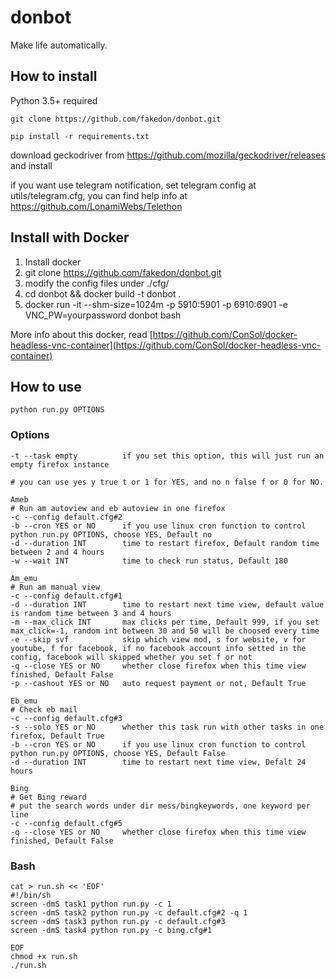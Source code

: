 # donbot
Make life automatically.

## How to install
Python 3.5+ required

`git clone https://github.com/fakedon/donbot.git`

`pip install -r requirements.txt`

download geckodriver from https://github.com/mozilla/geckodriver/releases and install

if you want use telegram notification, set telegram config at utils/telegram.cfg, you can find help info at https://github.com/LonamiWebs/Telethon

## Install with Docker
1. Install docker
2. git clone https://github.com/fakedon/donbot.git
3. modify the config files under ./cfg/
3. cd donbot && docker build -t donbot .
4. docker run -it --shm-size=1024m -p 5910:5901 -p 6910:6901 -e VNC_PW=yourpassword donbot bash

More info about this docker, read [https://github.com/ConSol/docker-headless-vnc-container](https://github.com/ConSol/docker-headless-vnc-container)

## How to use
`python run.py OPTIONS`
### Options
```
-t --task empty          if you set this option, this will just run an empty firefox instance

# you can use yes y true t or 1 for YES, and no n false f or 0 for NO.

Ameb
# Run am autoview and eb autoview in one firefox
-c --config default.cfg#2
-b --cron YES or NO      if you use linux cron function to control python run.py OPTIONS, choose YES, Default no
-d --duration INT        time to restart firefox, Default random time between 2 and 4 hours
-w --wait INT            time to check run status, Default 180

Am_emu
# Run am manual view
-c --config default.cfg#1
-d --duration INT        time to restart next time view, default value is random time between 3 and 4 hours
-m --max_click INT       max clicks per time, Default 999, if you set max_click=-1, random int between 30 and 50 will be choosed every time
-e --skip svf            skip which view mod, s for website, v for youtube, f for facebook, if no facebook account info setted in the config, facebook will skipped whether you set f or not
-q --close YES or NO     whether close firefox when this time view finished, Default False
-p --cashout YES or NO   auto request payment or not, Default True

Eb_emu
# Check eb mail
-c --config default.cfg#3
-s --solo YES or NO      whether this task run with other tasks in one firefox, Default True
-b --cron YES or NO      if you use linux cron function to control python run.py OPTIONS, choose YES, Default False
-d --duration INT        time to restart next time view, Defalt 24 hours

Bing
# Get Bing reward
# put the search words under dir mess/bingkeywords, one keyword per line
-c --config default.cfg#5
-q --close YES or NO     whether close firefox when this time view finished, Default False
```

### Bash
```
cat > run.sh << 'EOF'
#!/bin/sh
screen -dmS task1 python run.py -c 1
screen -dmS task2 python run.py -c default.cfg#2 -q 1
screen -dmS task3 python run.py -c default.cfg#3
screen -dmS task4 python run.py -c bing.cfg#1

EOF
chmod +x run.sh
./run.sh
```

